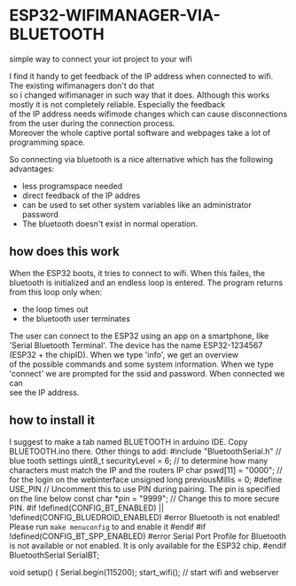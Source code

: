 # ESP32-WIFIMANAGER-VIA-BLUETOOTH
simple way to connect your iot project to your wifi

I find it handy to get feedback of the IP address when connected to wifi. The existing wifimanagers don't do that<br>
so i changed wifimanager in such way that it does. Although this works mostly it is not completely reliable. Especially the feedback<br>
of the IP address needs wifimode changes which can cause disconnections from the user during the connection process.<br>
Moreover the whole captive portal software and webpages take a lot of programming space. 

So connecting via bluetooth is a nice alternative which has the following advantages:
- less programspace needed
- direct feedback of the IP addres
- can be used to set other system variables like an administrator password
- The bluetooth doesn't exist in normal operation.
## how does this work ##
When the ESP32 boots, it tries to connect to wifi. When this failes, the bluetooth is initialized and an endless loop is entered.
The program returns from this loop only when:
- the loop times out
- the bluetooth user terminates

The user can connect to the ESP32 using an app on a smartphone, like 'Serial Bluetooth Terminal'. The device has the name ESP32-1234567 (ESP32 + the chipID). When we type 'info', we get an overview<br>
of the possible commands and some system information. When we type 'connect' we are prompted for the ssid and password. When connected we can<br>
see the IP address.

## how to install it ##
I suggest to make a tab named BLUETOOTH in arduino IDE. Copy BLUETOOTH.ino there.
Other things to add:
#include "BluetoothSerial.h"
// blue tooth settings 
uint8_t securityLevel = 6; // to determine how many characters must match the IP and the routers IP
char pswd[11] = "0000";  // for the login on the webinterface
unsigned long previousMillis = 0;
#define USE_PIN // Uncomment this to use PIN during pairing. The pin is specified on the line below
const char *pin = "9999"; // Change this to more secure PIN.
#if !defined(CONFIG_BT_ENABLED) || !defined(CONFIG_BLUEDROID_ENABLED)
#error Bluetooth is not enabled! Please run `make menuconfig` to and enable it
#endif
#if !defined(CONFIG_BT_SPP_ENABLED)
  #error Serial Port Profile for Bluetooth is not available or not enabled. It is only available for the ESP32 chip.
#endif
BluetoothSerial SerialBT;

void setup() (
  Serial.begin(115200);
  start_wifi(); // start wifi and webserver
